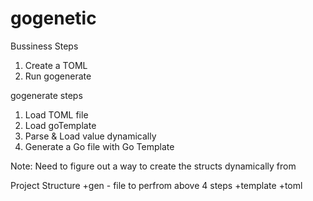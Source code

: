 # gogenetic

Bussiness Steps
1. Create a TOML 
2. Run gogenerate


gogenerate steps
1. Load TOML file
2. Load goTemplate
3. Parse & Load value dynamically
3. Generate a Go file with Go Template

Note:
Need to figure out a way to create the structs dynamically from 

Project Structure
    +gen - file to perfrom above 4 steps
    +template 
    +toml
